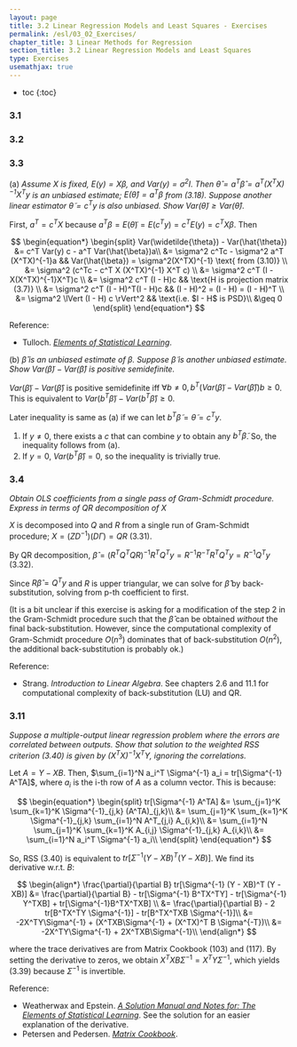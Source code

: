 ```yaml
---
layout: page
title: 3.2 Linear Regression Models and Least Squares - Exercises
permalink: /esl/03_02_Exercises/
chapter_title: 3 Linear Methods for Regression
section_title: 3.2 Linear Regression Models and Least Squares
type: Exercises
usemathjax: true
---
```


* toc
{:toc}

### 3.1

### 3.2

### 3.3

(a) *Assume $X$ is fixed, $E(y) = X\beta$, and $Var(y) = \sigma^2 I$. Then $\hat{\theta} = a^T \hat{\beta} = a^T(X^TX)^{-1}X^Ty$ is an unbiased estimate; $E(\hat{\theta})=a^T\beta$ from (3.18). Suppose another linear estimator $\widetilde{\theta} = c^Ty$ is also unbiased. Show $Var(\widetilde{\theta}) \geq Var(\hat{\theta})$.*

First, $a^T = c^T X$ because $a^T \beta = E(\widetilde{\theta}) = E(c^T y) = c^T E(y) = c^T X \beta$. Then

$$ \begin{equation*} \begin{split}
Var(\widetilde{\theta}) - Var(\hat{\theta}) &= c^T Var(y) c - a^T Var(\hat{\beta})a\\ 
&= \sigma^2 c^Tc - \sigma^2 a^T (X^TX)^{-1}a && Var(\hat{\beta}) = \sigma^2(X^TX)^{-1} \text{ from (3.10)} \\
&= \sigma^2 (c^Tc - c^T X (X^TX)^{-1} X^T c) \\
&= \sigma^2 c^T (I - X(X^TX)^{-1}X^T)c \\
&= \sigma^2 c^T (I - H)c && \text{H is projection matrix (3.7)} \\
&= \sigma^2 c^T (I - H)^T(I - H)c && (I - H)^2 = (I - H) = (I - H)^T \\
&= \sigma^2 \lVert (I - H) c \rVert^2 && \text{i.e. $I - H$ is PSD}\\
&\geq 0
\end{split} \end{equation*} $$

Reference:
* Tulloch. [*Elements of Statistical Learning*](https://ajtulloch.github.io/PDFs/ESL-Solutions.pdf).

(b) *$\hat{\beta}$ is an unbiased estimate of $\beta$. Suppose $\widetilde{\beta}$ is another unbiased estimate. Show $Var(\widetilde{\beta}) - Var(\hat{\beta})$ is positive semidefinite.*

$Var(\widetilde{\beta}) - Var(\hat{\beta})$ is positive semidefinite iff $\forall b \neq 0, b^T (Var(\widetilde{\beta}) - Var(\hat{\beta})) b \geq 0$. This is equivalent to $Var(b^T \widetilde{\beta}) - Var(b^T \hat{\beta}) \geq 0$.

Later inequality is same as (a) if we can let $b^T \widetilde{\beta} = \widetilde{\theta} = c^T y$.
1. If $y \neq 0$, there exists a $c$ that can combine $y$ to obtain any $b^T \widetilde{\beta}$. So, the inequality follows from (a).
2. If $y = 0$, $Var(b^T \hat{\beta}) = 0$, so the inequality is trivially true.

### 3.4

*Obtain OLS coefficients from a single pass of Gram-Schmidt procedure. Express in terms of QR decomposition of X*

$X$ is decomposed into $Q$ and $R$ from a single run of Gram-Schmidt procedure; $X = (ZD^{-1})(D\Gamma) = QR$ (3.31). 

By QR decomposition, $\hat{\beta} = (R^T Q^TQR)^{-1}R^TQ^Ty = R^{-1}R^{-T}R^TQ^Ty = R^{-1}Q^Ty$ (3.32). 

Since $R \hat{\beta} = Q^T y$ and $R$ is upper triangular, we can solve for $\hat{\beta}$ by back-substitution, solving from p-th coefficient to first.

(It is a bit unclear if this exercise is asking for a modification of the step 2 in the Gram-Schmidt procedure such that the $\hat{\beta}$ can be obtained *without* the final back-substitution. However, since the computational complexity of Gram-Schmidt procedure $O(n^3)$ dominates that of back-substitution $O(n^2)$, the additional back-substitution is probably ok.)

Reference:
* Strang. *Introduction to Linear Algebra*. See chapters 2.6 and 11.1 for computational complexity of back-substitution (LU) and QR.

### 3.11

*Suppose a multiple-output linear regression problem where the errors are correlated between outputs. Show that solution to the weighted RSS criterion (3.40) is given by $(X^TX)^{-1}X^TY$, ignoring the correlations.*

Let $A = Y - XB$. Then, $\sum_{i=1}^N a_i^T \Sigma^{-1} a_i = tr[\Sigma^{-1} A^TA]$, where $a_i$ is the i-th row of $A$ as a column vector. This is because:

$$ \begin{equation*} \begin{split}
tr[\Sigma^{-1} A^TA] 
&= \sum_{j=1}^K \sum_{k=1}^K \Sigma^{-1}_{j,k} (A^TA)_{j,k}\\
&= \sum_{j=1}^K \sum_{k=1}^K \Sigma^{-1}_{j,k} \sum_{i=1}^N A^T_{j,i} A_{i,k}\\
&= \sum_{i=1}^N \sum_{j=1}^K \sum_{k=1}^K A_{i,j} \Sigma^{-1}_{j,k}  A_{i,k}\\
&= \sum_{i=1}^N a_i^T \Sigma^{-1} a_i\\
\end{split} \end{equation*} $$

So, RSS (3.40) is equivalent to $tr[\Sigma^{-1} (Y - XB)^T (Y - XB)]$. We find its derivative w.r.t. $B$:

$$ \begin{align*}
\frac{\partial}{\partial B} tr[\Sigma^{-1} (Y - XB)^T (Y - XB)]
&= \frac{\partial}{\partial B} - tr[\Sigma^{-1} B^TX^TY] - tr[\Sigma^{-1} Y^TXB] + tr[\Sigma^{-1}B^TX^TXB] \\
&= \frac{\partial}{\partial B} - 2 tr[B^TX^TY \Sigma^{-1}] - tr[B^TX^TXB \Sigma^{-1}]\\
&= -2X^TY\Sigma^{-1} + (X^TXB\Sigma^{-1} + (X^TX)^T B \Sigma^{-T})\\
&= -2X^TY\Sigma^{-1} + 2X^TXB\Sigma^{-1}\\
\end{align*} $$

where the trace derivatives are from Matrix Cookbook (103) and (117). By setting the derivative to zeros, we obtain $X^TXB\Sigma^{-1} = X^TY\Sigma^{-1}$, which yields (3.39) because $\Sigma^{-1}$ is invertible.

Reference:
* Weatherwax and Epstein. [*A Solution Manual and Notes for:
The Elements of Statistical Learning*](https://waxworksmath.com/Authors/G_M/Hastie/WriteUp/Weatherwax_Epstein_Hastie_Solution_Manual.pdf). See the solution for an easier explanation of the derivative.
* Petersen and Pedersen. [*Matrix Cookbook*](https://www.math.uwaterloo.ca/~hwolkowi/matrixcookbook.pdf).